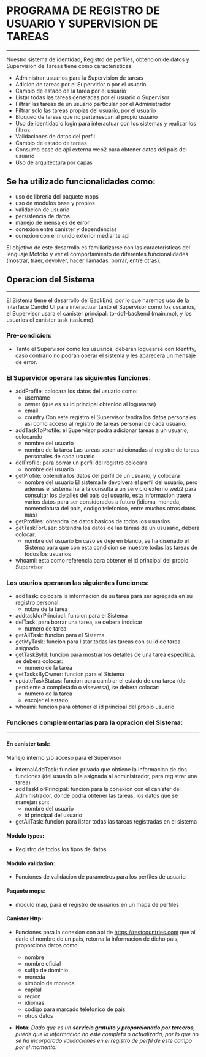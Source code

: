 # PROGRAMA DE REGISTRO DE USUARIO Y SUPERVISION DE TAREAS
---
Nuestro sistema de identidad, Registro de perfiles, obtencion de datos y Supervision de
Tareas tiene como caracteristicas:

- Administrar usuarios para la Supervision de tareas
- Adicion de tareas por el Supervidor o por el usuario
- Cambio de estado de la tarea por el usuario
- Listar todas las tareas generadas por el usuario o Supervisor
- Filtrar las tareas de un usuario particular por el Administrador
- Filtrar solo las tareas propias del usuario, por el usuario
- Bloqueo de tareas que no pertenescan al propio usuario
- Uso de identidad o login para interactuar con los sistemas y realizar los filtros
- Validaciones de datos del perfil
- Cambio de estado de tareas
- Consumo base de api externa web2 para obtener datos del pais del usuario 
- Uso de arquitectura por capas

## Se ha utilizado funcionalidades como:

- uso de libreria del paquete mops
- uso de modulos base y propios
- validacion de usuario
- persistencia de datos
- manejo de mensajes de error
- conexion entre canister y dependencias
- conexion con el mundo exterior mediante api

El objetivo de este desarrollo es familiarizarse con las caracteristicas del lenguaje Motoko  y 
ver el comportamiento de diferentes funcionalidades (mostrar,
traer, devolver, hacer llamadas, borrar, entre otras).


## Operacion del Sistema
---
El Sistema tiene el desarrollo del BackEnd, por lo que haremos uso de la interface Candid UI para interactuar tanto el Supervisor como los usuarios, el Supervisor usara el canister principal: to-do1-backend (main.mo), y los usuarios el canister task (task.mo).

### Pre-condicion:
- Tanto el Supervisor como los usuarios, deberan loguearse con Identity, caso contrario no podran operar el sistema y les aparecera un mensaje de error.

### El Supervidor operara las siguientes funciones:

-  addProfile: colocara los datos del usuario como:
    - username
    - owner (que es su id principal obtenido al loguearse)
    - email
    - country
    Con este registro el Supervisor tendra los datos personales asi como acceso al
    registro de tareas personal de cada usuario.
- addTaskToProfile: el Supervisor podra adicionar tareas a un usuario, colocando
    - nombre del usuario
    - nombre de la tarea
    Las tareas seran adicionadas al registro de tareas personales de cada usuario
- delProfile: para borrar un perfil del registro colocara
    - nombre del usuario
- getProfile: obtendra los datos del perfil de un usuario, y colocara
    - nombre del usuario
    El sistema le devolvera el perfil del usuario, pero ademas el sistema hara la consulta
    a un servicio externo web2 para consultar los detalles del pais del usuario, esta
    informacion traera varios datos para ser considerados a futuro (idioma, moneda,
    nomenclatura del pais, codigo telefonico, entre muchos otros datos mas)
- getProfiles: obtendra los datos basicos de todos los usuarios
- getTaskForUser: obtendra los datos de las tareas de un ususario, debera colocar:
    - nombre del usuario
    En caso se deje en blanco, se ha diseñado el Sistema para que con esta condicion se
    muestre todas las tareas de todos los usuarios
- whoami: esta como referencia para obtener el id principal del propio Supervisor

### Los usurios operaran las siguientes funciones:

- addTask: colocara la informacion de su tarea para ser agregada en su registro personal:
    - nobre de la tarea
- addtaskforPrincipal: funcion para el Sistema
- delTask:  para borrar una tarea, se debera inddicar
    - numero de tarea
- getAllTask: funcion para el Sistema
- getMyTask: funcion para listar todas las tareas con su id de tarea asignado
- getTaskById: funcion para mostrar los detalles de una tarea especifica, se debera colocar:
    - numero de la tarea
- getTasksByOwner: funcion para el Sistema
- updateTaskStatus: funcion para cambiar el estado de una tarea (de pendiente a completado
o viseversa), se debera colocar:
    - numero de la tarea
    - escojer el estado
- whoami: funcion para obtener el id principal del propio usuario

### Funciones complementarias para la opracion del Sistema:
---
#### En canister task: 
Manejo interno y/o acceso para el Supervisor

- internalAddTask: funcion privada que obtiene la informacion de dos funciones (del
usuario o la asignada al administrador, para registrar una tarea)
- addTaskForPrincipal: funcion para la conexion con el canister del Administrador, donde
podra obtener las tareas, los datos que se manejan son:
    - nombre del usuario
    - id principal del usuario
- getAllTask: funcion para listar todas las tareas registradas en el sistema

#### Modulo types:

- Registro de todos los tipos de datos

#### Modulo validation:

- Funciones de validacion de parametros para los perfiles de usuario

#### Paquete mops:

- modulo map, para el registro de usuarios en un mapa de perfiles

#### Canister Http:

- Funciones para la conexion con api de https://restcountries.com que al darle el nombre
de un pais, retorna la informacion de dicho pais, proporciona datos como:
    - nombre
    - nombre oficial
    - sufijo de dominio
    - moneda
    - simbolo de moneda
    - capital
    - region
    - idiomas
    - codigo para marcado telefonico de pais
    - otros datos

- **Nota**:
*Dado que es un **servicio gratuito y proporcionado por terceros**, puede que la 
informacion no este completa o actualizada, por lo que no se ha incorporado validaciones 
en el registro de perfil de este campo por el momento.* 